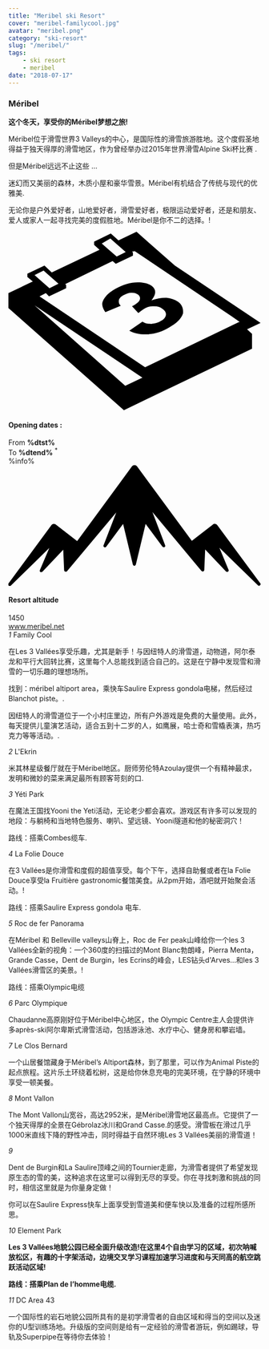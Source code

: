 ```yaml
---
title: "Meribel ski Resort"
cover: "meribel-familycool.jpg"
avatar: "meribel.png"
category: "ski-resort"
slug: "/meribel/"
tags:
    - ski resort
    - meribel
date: "2018-07-17"
---
```



<div class="edito-wrapper station"><div class="banner-station">
<div class="banner-station-logo">
<imgtest data="meribel.png" directory="post" alt="Méribel"></imgtest>
</div>
</div>
<h3 class="main-title-1 h-margin-bottom-0">Méribel</h1>
<div class="rich-text">
<p><strong>这个冬天，享受你的Méribel梦想之旅!</strong></p>
<p>Méribel位于滑雪世界3 Valleys的中心，是国际性的滑雪旅游胜地。这个度假圣地得益于独天得厚的滑雪地区，作为曾经举办过2015年世界滑雪Alpine Ski杯比赛 .</p>
<p>但是Méribel远远不止这些 ...</p> <p>迷幻而又美丽的森林，木质小屋和豪华雪景。Méribel有机结合了传统与现代的优雅美.</p> <p>无论你是户外爱好者，山地爱好者，滑雪爱好者，极限运动爱好者，还是和朋友、爱人或家人一起寻找完美的度假胜地。Méribel是你不二的选择。!</p>
</div>
<div class="grid center">   <div class="col-6">   <i class="icon icon-date icon-55">  <svg xmlns="http://www.w3.org/2000/svg" viewBox="0 0 55.9 39.6"><path d="M37.6 15.5c-.7-.5-1.6-.8-2.6-.9-1.1 0-2.2.2-3.3.6 1.1-1.4 1.1-2.4.1-3.2-.7-.5-1.7-.8-3.1-.8-1.6 0-3.3.5-4.9 1.4-.9.5-1.7 1.1-2.2 1.7-.5.6-.8 1.2-.8 1.7s.2 1.1.7 1.8l3.4-1.4c-.4-.4-.5-.8-.4-1.3.1-.4.5-.8 1.1-1.1.6-.3 1.1-.5 1.7-.5.6 0 1 .1 1.4.4.4.3.6.7.4 1.2-.2.5-.8.9-1.7 1.4l1.4 1.5c.5-.4.9-.7 1.4-1 .6-.4 1.3-.5 2.1-.5s1.4.2 1.9.6c.6.4.8.9.7 1.4-.1.5-.5 1-1.2 1.3-.6.4-1.3.5-2 .6-.7 0-1.4-.1-2-.5l-2.9 2c1.1.6 2.5.9 4.1.8 1.6-.1 3.2-.6 4.7-1.5 1.6-.9 2.7-1.9 3.1-3.1.1-.9-.1-1.9-1.1-2.6z"></path><path d="M52.9 21.6l3-1.4-19-12.7L28.4 0l-4 1.9L22.7.4 19 2.2v.7L20.2 4 9.6 9 8 7.5 4.2 9.3v.7l1.2 1L0 13.6v3.3l25.6 22.6L54 25.9v-3.3l-1.1-1zM22.6 1.5l.9.8L26 4.5l-2 1-2.4-2.1-.9-.8 1.9-1.1zM7.8 8.6l.9.8 2.4 2.1-2 1-2.4-2.1-.9-.8 2-1zm18.1 25.5L5.8 16.3l23.9 16-3.8 1.8zM51.1 20L30.3 30 6.9 14.3l1.4-.7.7.7 3.8-1.8v-.7l-.2-.2 10.5-5.1.7.6 3.8-1.8v-.7l-.2-.2.6-.1 21.6 14.5 1.7 1.2h-.2z"></path></svg>   </i>   <h4 class="main-title-3 h-uppercase center h-fz-16">Opening dates :</h4>   <div class="opening-dates">                     From <strong>%dtst%</strong> <br/>                     To <strong>%dtend%</strong> <sup className="blue">*</sup>     </div>     %info%   </div>   <div class="col-6">   <i class="icon icon-mountain icon-55">  <svg xmlns="http://www.w3.org/2000/svg" viewBox="0 0 85.1 40.7"><path d="M23.2 25.6L41.7.4c.2-.3.5-.4.9-.4.3 0 .6.1.8.4l18.5 25.1L69 20c.2-.2.5-.3.8-.2.3 0 .5.2.7.4L85 39.8c.2.2.1.5-.1.7-.2.2-.5.2-.7 0l-13-12.7 3.1 7.5c.1.2 0 .5-.2.6-.2.1-.5.1-.7-.1l-7-7.4-.3 6.9c0 .2-.1.4-.4.5-.2.1-.4 0-.6-.2L48.6 15.8 52.9 27c.1.2 0 .5-.2.6-.2.1-.5.1-.7-.1l-5.7-7.7L43 33.5c-.1.2-.3.4-.5.4s-.4-.2-.5-.4l-3.3-13.7-5.7 7.7c-.2.2-.4.3-.7.1-.2-.1-.3-.4-.2-.6l4.3-11.1-16.6 19.8c-.1.2-.4.2-.6.2-.2-.1-.3-.2-.4-.5l-.3-6.9-7 7.4c-.2.2-.5.2-.7.1-.2-.1-.3-.4-.2-.6l3.2-7.5-13 12.7c-.2.2-.5.2-.7 0-.2-.2-.2-.5-.1-.7l14.5-19.7c.2-.2.4-.4.7-.4.3 0 .6 0 .8.2l7.2 5.6z"></path></svg>   </i>   <h4 class="main-title-3 h-uppercase center h-fz-16">Resort altitude</h4>   1450   </div>
</div>
<a rel="nofollow" href="http://www.meribel.net" class="btn btn-blue" target="_blank">www.meribel.net</a>

<div class="poi-anchor-title" id="marker_10">
<em>1</em> Family Cool
</div>
<div class="o-actu fullWidth">   <div class="grid-noGutter-equalHeight_sm-1"> <div class="col">
<imgtest data="meribel-familycool.jpg" directory="post" alt="Family Cool"> </div>   <div class="col"></imgtest>
<div class="pl2 rich-text">   <p>在Les 3 Vallées享受乐趣，尤其是新手！与因纽特人的滑雪道，动物道，阿尔泰龙和平行大回转比赛，这里每个人总能找到适合自己的。这是在宁静中发现雪和滑雪的一切乐趣的理想场所。</p>

<p>找到：méribel altiport area，乘快车Saulire Express gondola电梯，然后经过Blanchot piste。.</p>
</div>
</div>
</div>
</div>
 <div class="o-actu fullWidth"> <div class="grid-noGutter-equalHeight-reverse_sm-1">
<div class="col">
<imgtest data="meribel-lesinuits.jpg" directory="post" alt=""></imgtest>
</div>
<div class="col">   <div class="pl2 rich-text">   <p>因纽特人的滑雪道位于一个小村庄里边，所有户外游戏是免费的大量使用。此外，每天提供儿童演艺活动，适合五到十二岁的人，如鹰展，哈士奇和雪橇表演，热巧克力等等活动。.</p>   </div>
</div>   </div>   </div>
<div class="poi-anchor-title" id="marker_19">
<em>2</em> L'Ekrin
</div>

<div class="o-actu fullWidth">   <div class="grid-noGutter-equalHeight_sm-1"> <div class="col">
<imgtest data="meribel-lekrin.jpg" directory="post" alt="L'Ekrin"> </div>   <div class="col"></imgtest>
<div class="pl2 rich-text">   <p>米其林星级餐厅就在于Méribel地区。厨师劳伦特Azoulay提供一个有精神最求，发明和微妙的菜来满足最所有顾客苛刻的口.</p>
</div>
</div>
</div>
</div>

<div class="poi-anchor-title" id="marker_20">
<em>3</em> Yéti Park
</div>
<div class="o-actu fullWidth">   <div class="grid-noGutter-equalHeight_sm-1"> <div class="col">
<imgtest data="meribel-yp.jpg" directory="post" alt="Yéti Park"> </div>   <div class="col"></imgtest>
<div class="pl2 rich-text">   <p>在魔法王国找Yooni the Yeti活动，无论老少都会喜欢。游戏区有许多可以发现的地段：与躺椅和当地特色服务、喇叭、望远镜、Yooni隧道和他的秘密洞穴！</p>
<p>路线：搭乘Combes缆车.</p>
</div>
</div>
</div>
</div>

<div class="poi-anchor-title" id="marker_21">
<em>4</em> La Folie Douce
</div>

<div class="o-actu fullWidth">   <div class="grid-noGutter-equalHeight_sm-1"> <div class="col">
<imgtest data="meribel-fd.jpg" directory="post" alt="La Folie Douce"> </div>   <div class="col"></imgtest>
<div class="pl2 rich-text">   <p>在3 Vallées是你滑雪和度假的超值享受。每个下午，选择自助餐或者在la Folie Douce享受la Fruitière gastronomic餐馆美食。从2pm开始，酒吧就开始聚会活动。!</p>
<p>路线：搭乘Saulire Express gondola 电车.</p>
</div>
</div>
</div>
</div>

<div class="poi-anchor-title" id="marker_22">
<em>5</em> Roc de fer Panorama
</div>

<div class="o-actu fullWidth">   <div class="grid-noGutter-equalHeight_sm-1"> <div class="col">
<imgtest data="meribel-roc.jpg" directory="post" alt="Roc de fer Panorama"> </div>   <div class="col"></imgtest>
<div class="pl2 rich-text">   <p>在Méribel 和 Belleville valleys山脊上，Roc de Fer peak山峰给你一个les 3 Vallées全新的视角：一个360度的扫描过的Mont Blanc勃朗峰，Pierra Menta，Grande Casse，Dent de Burgin，les Ecrins的峰会，LES钻头d'Arves…和les 3 Vallées滑雪区的美景。!</p>

<p>路线：搭乘Olympic电缆</p>
</div>
</div>
</div>
</div>

<div class="poi-anchor-title" id="marker_23">
<em>6</em> Parc Olympique
</div>

<div class="o-actu fullWidth">   <div class="grid-noGutter-equalHeight_sm-1"> <div class="col">
<imgtest data="meribel-parco.jpg" directory="post" alt="Parc Olympique"> </div>   <div class="col"></imgtest>
<div class="pl2 rich-text">   <p>Chaudanne高原刚好位于Méribel中心地区，the Olympic Centre主人会提供许多après-ski阿尔卑斯式滑雪活动，包括游泳池、水疗中心、健身房和攀岩墙。</p>
</div>
</div>
</div>
</div>

<div class="poi-anchor-title" id="marker_24">
<em>7</em> Le Clos Bernard
</div>

<div class="o-actu fullWidth">   <div class="grid-noGutter-equalHeight_sm-1"> <div class="col">
<imgtest data="meribel-cb.jpg" directory="post" alt="Le Clos Bernard"> </div> <div class="col"></imgtest>
<div class="pl2 rich-text">   <p>一个山居餐馆藏身于Méribel’s Altiport森林，到了那里，可以作为Animal Piste的起点旅程。这片乐土环绕着松树，这是给你休息充电的完美环境，在宁静的环境中享受一顿美餐。</p>
</div>
</div>
</div>
</div>

<div class="poi-anchor-title" id="marker_25">
<em>8</em> Mont Vallon
</div>
<div class="o-actu fullWidth">   <div class="grid-noGutter-equalHeight_sm-1"> <div class="col">
<imgtest data="meribel-mv.jpg" directory="post" alt="Mont Vallon"> </div>   <div class="col"></imgtest>
<div class="pl2 rich-text">   <p>The Mont Vallon山宽谷，高达2952米，是Méribel滑雪地区最高点。它提供了一个独天得厚的全景在Gébrolaz冰川和Grand Casse.的感受。滑雪板在滑过几乎1000米直线下降的野性冲击，同时得益于自然环境Les 3 Vallées美丽的滑雪道！
</p>
</div>
</div>
</div>
</div>

<div class="poi-anchor-title" id="marker_26">
<em>9</em> 
</div>

<div class="grid-noGutter-equalHeight_sm-1">  <div class="col"> <imgtest data="meribel-db.jpg" directory="post" alt="Vertical Xperience">  </div>  <div class="col"> <div class="pl2 rich-text"></imgtest>
<p>Dent de Burgin和La Saulire顶峰之间的Tournier走廊，为滑雪者提供了希望发现原生态的雪的美，这种追求在这里可以得到无尽的享受。你在寻找刺激和挑战的同时，相信这里就是为你量身定做！</p>
<p>你可以在Saulire Express快车上面享受到雪道美和便车快以及准备的过程所感所思。</p> </div>  </div>
<div class="poi-anchor-title" id="marker_27">
<em>10</em> Element Park
</div>

<div class="o-actu fullWidth">   <div class="grid-noGutter-equalHeight_sm-1"> <div class="col">
<imgtest data="meribel-ep.jpg" directory="post" alt="Element Park"> </div>   <div class="col"></imgtest>
<div class="pl2 rich-text">   <p><strong>Les 3 Vallées地貌公园已经全面升级改造!在这里4个自由学习的区域，初次呐喊放松区，有趣的十字架活动，边境交叉学习课程加速学习进度和与天同高的航空跳跃活动区域!</strong></p>
<p><strong>路线：搭乘Plan de l’homme电缆.</strong></p>
</div>
</div>
</div>
</div>

<div class="poi-anchor-title" id="marker_28">
<em>11</em> DC Area 43
</div>

<div class="o-actu fullWidth">   <div class="grid-noGutter-equalHeight_sm-1"> <div class="col">
<imgtest data="meribel-da.jpg" directory="post" alt="DC Area 43"> </div>   <div class="col"></imgtest>
<div class="pl2 rich-text">   <p>一个国际性的岩石地貌公园所具有的是初学滑雪者的自由区域和得当的空间以及迷你的U型训练场地。升级版的空间则是给有一定经验的滑雪者游玩，例如踢球，导轨及Superpipe在等待你去体验！</p>
</div>
</div>
</div>
</div>
</div>
</div>